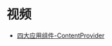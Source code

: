 



# 视频

* [四大应用组件-ContentProvider](https://www.bilibili.com/video/av62637339?from=search&seid=12977115494097597135)
